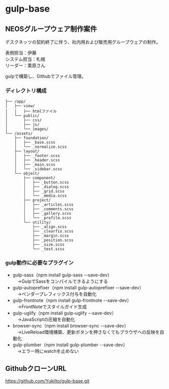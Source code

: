 # gulp-base

## NEOSグループウェア制作案件

デスクネッツの契約終了に伴う、社内用および販売用グループウェアの制作。

表側担当：伊藤  
システム担当：札幌  
リーダー：栗原さん  

gulpで構築し、Githubでファイル管理。

### ディレクトリ構成

```
├── /app/  
│   ├── view/  
│   │   ├── htmlファイル  
│   └── public/  
│       ├── css/  
│       ├── js/  
│       └── images/   
└── /assets/  
    ├── foundation/  
    │   ├── _base.scss  
    │   └── _normalize.scss  
    ├── layout/  
    │   ├── _footer.scss  
    │   ├── _header.scss  
    │   ├── _main.scss  
    │   └── _sidebar.scss  
    └── object/  
        ├── component/  
        │   ├── _button.scss  
        │   ├── _dialog.scss  
        │   ├── _grid.scss  
        │   └── _media.scss  
        ├── project/  
        │   ├── _articles.scss  
        │   ├── _comments.scss  
        │   ├── _gallery.scss  
        │   └── _profile.scss  
        └── utility/  
            ├── _align.scss  
            ├── _clearfix.scss  
            ├── _margin.scss  
            ├── _position.scss  
            ├── _size.scss  
            └── _text.scss  
```

### gulp動作に必要なプラグイン

- gulp-sass（npm install gulp-sass --save-dev）  
　→GulpでSassをコンパイルできるようにする
- gulp-autoprefixer（npm install gulp-autoprefixer --save-dev）  
　→ベンダープレフィックス付与を自動化
- gulp-frontnote（npm install gulp-frontnote --save-dev）  
　→FrontNoteでスタイルガイド生成
- gulp-uglify（npm install gulp-uglify --save-dev）  
　→JavaScriptの圧縮を自動化
- browser-sync（npm install browser-sync --save-dev）  
　→LiveReload環境構築、更新ボタンを押さなくてもブラウザへの反映を自動化
- gulp-plumber（npm install gulp-plumber --save-dev）  
　→エラー時にwatchを止めない

## GithubクローンURL

https://github.com/YukiIto/gulp-base.git
